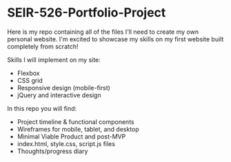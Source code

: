 # SEIR-526-Portfolio-Project

Here is my repo containing all of the files I'll need to create my own personal website. I'm excited to showcase my skills on my first website built completely from scratch!

Skills I will implement on my site:
- Flexbox
- CSS grid
- Responsive design (mobile-first)
- jQuery and interactive design

In this repo you will find:
- Project timeline & functional components
- Wireframes for mobile, tablet, and desktop
- Minimal Viable Product and post-MVP
- index.html, style.css, script.js files
- Thoughts/progress diary
